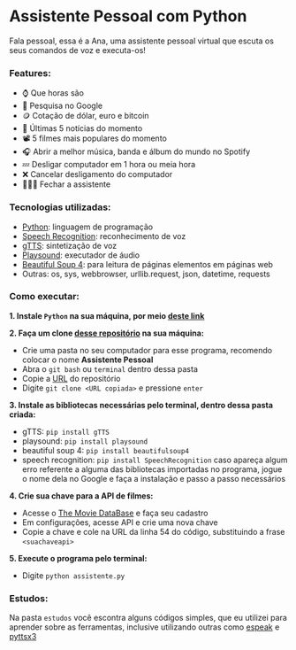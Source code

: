 # Assistente Pessoal com Python

Fala pessoal, essa é a Ana, uma assistente pessoal virtual que escuta os seus comandos de voz e executa-os!

### Features:
* ⌚ Que horas são
* 🔎 Pesquisa no Google
* 🪙 Cotação de dólar, euro e bitcoin
* 📰 Últimas 5 notícias do momento
* 📽️ 5 filmes mais populares do momento
* 🎧 Abrir a melhor música, banda e álbum do mundo no Spotify
* 💤 Desligar computador em 1 hora ou meia hora
* ❌ Cancelar desligamento do computador
* 🙋🏽‍♀️ Fechar a assistente

### Tecnologias utilizadas:

* [Python](https://www.python.org/): linguagem de programação
* [Speech Recognition](https://pypi.org/project/SpeechRecognition/): reconhecimento de voz
* [gTTS](https://pypi.org/project/gTTS/): sintetização de voz
* [Playsound](https://pypi.org/project/playsound/): executador de áudio
* [Beautiful Soup 4](https://pypi.org/project/beautifulsoup4/): para leitura de páginas elementos em páginas web
* Outras: os, sys, webbrowser, urllib.request, json, datetime, requests

### Como executar:

**1. Instale `Python` na sua máquina, por meio [deste link](https://www.python.org/)**

**2. Faça um clone [desse repositório](https://github.com/rafaballerini/AssistentePessoal.git) na sua máquina:**

* Crie uma pasta no seu computador para esse programa, recomendo colocar o nome **Assistente Pessoal**
* Abra o `git bash` ou `terminal` dentro dessa pasta
* Copie a [URL](https://github.com/rafaballerini/AssistentePessoal.git) do repositório
* Digite `git clone <URL copiada>` e pressione `enter`

**3. Instale as bibliotecas necessárias pelo terminal, dentro dessa pasta criada:**

* gTTS: `pip install gTTS`
* playsound: `pip install playsound`
* beautiful soup 4: `pip install beautifulsoup4`
* speech recognition: `pip install SpeechRecognition`
caso apareça algum erro referente a alguma das bibliotecas importadas no programa, jogue o nome dela no Google e faça a instalação e passo a passo necessários

**4. Crie sua chave para a API de filmes:**
* Acesse o [The Movie DataBase](https://www.themoviedb.org/) e faça seu cadastro
* Em configurações, acesse API e crie uma nova chave
* Copie a chave e cole na URL da linha 54 do código, substituindo a frase `<suachaveapi>`

**5. Execute o programa pelo terminal:**
* Digite `python assistente.py`

### Estudos:

Na pasta `estudos` você escontra alguns códigos simples, que eu utilizei para aprender sobre as ferramentas, inclusive utilizando outras como [espeak](https://espeak.sourceforge.net/) e [pyttsx3](https://pypi.org/project/pyttsx3/)
